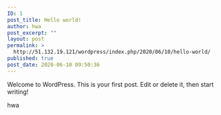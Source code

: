 ```yaml
---
ID: 1
post_title: Hello world!
author: hwa
post_excerpt: ""
layout: post
permalink: >
  http://51.132.19.121/wordpress/index.php/2020/06/10/hello-world/
published: true
post_date: 2020-06-10 09:50:36
---
```

<!-- wp:paragraph -->
<p>Welcome to WordPress. This is your first post. Edit or delete it, then start writing!</p>
<!-- /wp:paragraph -->

<!-- wp:paragraph -->
<p>hwa</p>
<!-- /wp:paragraph -->

<!-- wp:paragraph -->
<p></p>
<!-- /wp:paragraph -->